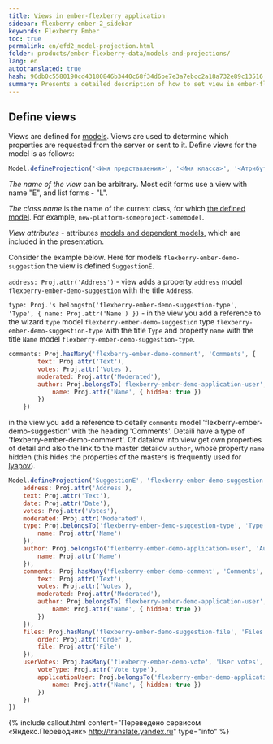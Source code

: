 ```yaml
---
title: Views in ember-flexberry application
sidebar: flexberry-ember-2_sidebar
keywords: Flexberry Ember
toc: true
permalink: en/efd2_model-projection.html
folder: products/ember-flexberry-data/models-and-projections/
lang: en
autotranslated: true
hash: 96db0c5580190cd43180846b3440c68f34d6be7e3a7ebcc2a18a732e89c13516
summary: Presents a detailed description of how to set view in ember-flexberry application.
---
```


## Define views

Views are defined for [models](efd2_model.html).
Views are used to determine which properties are requested from the server or sent to it. Define views for the model is as follows:

```javascript
Model.defineProjection('<Имя представления>', '<Имя класса>', '<Атрибуты представления>');
```

*The name of the view* can be arbitrary. Most edit forms use a view with name "<Short name of the class>E", and list forms - "<Short name of the class>L".

*The class name* is the name of the current class, for which [the defined model](efd2_model.html). For example, `new-platform-someproject-somemodel`.

*View attributes* - attributes [models and dependent models](efd2_model.html), which are included in the presentation.

Consider the example below. Here for models `flexberry-ember-demo-suggestion` the view is defined `SuggestionE`.

`address: Proj.attr('Address')` - view adds a property `address` model `flexberry-ember-demo-suggestion` with the title `Address`.

`type: Proj.'s belongsto('flexberry-ember-demo-suggestion-type', 'Type', { name: Proj.attr('Name') })` - in the view you add a reference to the wizard `type` model `flexberry-ember-demo-suggestion` type `flexberry-ember-demo-suggestion-type` with the title `Type` and property `name` with the title `Name` model `flexberry-ember-demo-suggestion-type`.

```javascript
comments: Proj.hasMany('flexberry-ember-demo-comment', 'Comments', { 
		text: Proj.attr('Text'),
		votes: Proj.attr('Votes'),
		moderated: Proj.attr('Moderated'),
		author: Proj.belongsTo('flexberry-ember-demo-application-user', 'Author', { 
			name: Proj.attr('Name', { hidden: true }) 
		}) 
	})
```

in the view you add a reference to detaily `comments` model 'flexberry-ember-demo-suggestion' with the heading 'Comments'. Detaili have a type of 'flexberry-ember-demo-comment'. Of datalow into view get own properties of detail and also the link to the master detailov `author`, whose property `name` hidden (this hides the properties of the masters is frequently used for [lyapov](ef2_lookup.html)).

```javascript
Model.defineProjection('SuggestionE', 'flexberry-ember-demo-suggestion', { 
	address: Proj.attr('Address'),
	text: Proj.attr('Text'),
	date: Proj.attr('Date'),
	votes: Proj.attr('Votes'),
	moderated: Proj.attr('Moderated'),
	type: Proj.belongsTo('flexberry-ember-demo-suggestion-type', 'Type', { 
		name: Proj.attr('Name') 
	}),
	author: Proj.belongsTo('flexberry-ember-demo-application-user', 'Author', { 
		name: Proj.attr('Name') 
	}),
	comments: Proj.hasMany('flexberry-ember-demo-comment', 'Comments', { 
		text: Proj.attr('Text'),
		votes: Proj.attr('Votes'),
		moderated: Proj.attr('Moderated'),
		author: Proj.belongsTo('flexberry-ember-demo-application-user', 'Author', { 
			name: Proj.attr('Name', { hidden: true }) 
		}) 
	}),
	files: Proj.hasMany('flexberry-ember-demo-suggestion-file', 'Files', { 
		order: Proj.attr('Order'),
		file: Proj.attr('File') 
	}),
	userVotes: Proj.hasMany('flexberry-ember-demo-vote', 'User votes', { 
		voteType: Proj.attr('Vote type'),
		applicationUser: Proj.belongsTo('flexberry-ember-demo-application-user', 'Application user', { 
			name: Proj.attr('Name', { hidden: true }) 
		}) 
	})
})
```



{% include callout.html content="Переведено сервисом «Яндекс.Переводчик» <http://translate.yandex.ru>" type="info" %}